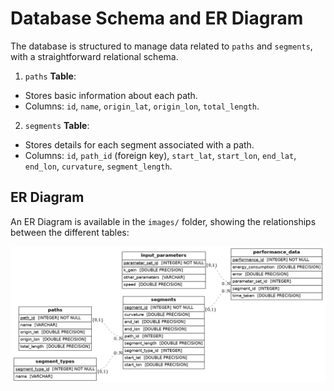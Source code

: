 # Database Schema and ER Diagram

The database is structured to manage data related to ```paths``` and ```segments```, with a straightforward relational schema.

1. ```paths``` **Table**:

- Stores basic information about each path.
- Columns: ```id```, ```name```, ```origin_lat```, ```origin_lon```, ```total_length```.

2. ```segments``` **Table**:

- Stores details for each segment associated with a path.
- Columns: ```id```, ```path_id``` (foreign key), ```start_lat```, ```start_lon```, ```end_lat```, ```end_lon```, ```curvature```, ```segment_length```.

## ER Diagram
An ER Diagram is available in the ```images/``` folder, showing the relationships between the different tables: 

![Database Schema and ER Diagram](images/er_diagram.png)